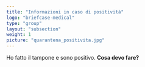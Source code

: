 ```yaml
---
title: "Informazioni in caso di positività"
logo: "briefcase-medical"
type: "group"
layout: "subsection"
weight: 1
picture: "quarantena_positivita.jpg"
---
```


Ho fatto il tampone e sono positivo. **Cosa devo fare?**


